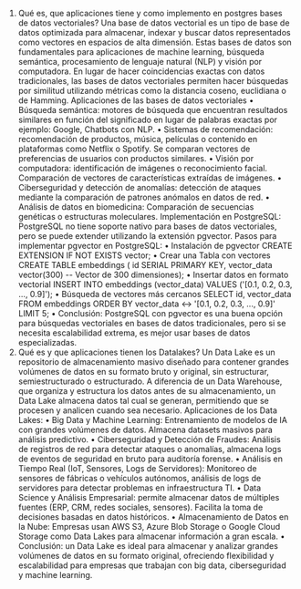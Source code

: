 1) Qué es, que aplicaciones tiene y como implemento en postgres bases de datos vectoriales?
Una base de datos vectorial es un tipo de base de datos optimizada para almacenar, indexar y buscar datos representados como vectores en espacios de alta dimensión. Estas bases de datos son fundamentales para aplicaciones de machine learning, búsqueda semántica, procesamiento de lenguaje natural (NLP) y visión por computadora. En lugar de hacer coincidencias exactas con datos tradicionales, las bases de datos vectoriales permiten hacer búsquedas por similitud utilizando métricas como la distancia coseno, euclidiana o de Hamming.
Aplicaciones de las bases de datos vectoriales
• Búsqueda semántica: motores de búsqueda que encuentran resultados similares en función del significado en lugar de palabras exactas por ejemplo: Google, Chatbots con NLP.
• Sistemas de recomendación: recomendación de productos, música, películas o contenido en plataformas como Netflix o Spotify. Se comparan vectores de preferencias de usuarios con productos similares.
• Visión por computadora: identificación de imágenes o reconocimiento facial. Comparación de vectores de características extraídas de imágenes.
• Ciberseguridad y detección de anomalías: detección de ataques mediante la comparación de patrones anómalos en datos de red.
• Análisis de datos en biomedicina: Comparación de secuencias genéticas o estructuras moleculares.
Implementación en PostgreSQL: PostgreSQL no tiene soporte nativo para bases de datos vectoriales, pero se puede extender utilizando la extensión pgvector.
Pasos para implementar pgvector en PostgreSQL:
• Instalación de pgvector
CREATE EXTENSION IF NOT EXISTS vector;
• Crear una Tabla con vectores
CREATE TABLE embeddings (
    id SERIAL PRIMARY KEY,
    vector_data vector(300) -- Vector de 300 dimensiones);
• Insertar datos en formato vectorial
INSERT INTO embeddings (vector_data) 
VALUES ('[0.1, 0.2, 0.3, ..., 0.9]');
• Búsqueda de vectores más cercanos
SELECT id, vector_data
FROM embeddings
ORDER BY vector_data <-> '[0.1, 0.2, 0.3, ..., 0.9]'
LIMIT 5;
• Conclusión: PostgreSQL con pgvector es una buena opción para búsquedas vectoriales en bases de datos tradicionales, pero si se necesita escalabilidad extrema, es mejor usar bases de datos especializadas.
3) Qué es y que aplicaciones tienen los Datalakes?
Un Data Lake es un repositorio de almacenamiento masivo diseñado para contener grandes volúmenes de datos en su formato bruto y original, sin estructurar, semiestructurado o estructurado.
A diferencia de un Data Warehouse, que organiza y estructura los datos antes de su almacenamiento, un Data Lake almacena datos tal cual se generan, permitiendo que se procesen y analicen cuando sea necesario.
Aplicaciones de los Data Lakes:
• Big Data y Machine Learning: Entrenamiento de modelos de IA con grandes volúmenes de datos. Almacena datasets masivos para análisis predictivo.
• Ciberseguridad y Detección de Fraudes: Análisis de registros de red para detectar ataques o anomalías, almacena logs de eventos de seguridad en bruto para auditoría forense.
• Análisis en Tiempo Real (IoT, Sensores, Logs de Servidores): Monitoreo de sensores de fábricas o vehículos autónomos, análisis de logs de servidores para detectar problemas en infraestructura TI.
• Data Science y Análisis Empresarial: permite almacenar datos de múltiples fuentes (ERP, CRM, redes sociales, sensores). Facilita la toma de decisiones basadas en datos históricos.
• Almacenamiento de Datos en la Nube: Empresas usan AWS S3, Azure Blob Storage o Google Cloud Storage como Data Lakes para almacenar información a gran escala.
• Conclusión: un Data Lake es ideal para almacenar y analizar grandes volúmenes de datos en su formato original, ofreciendo flexibilidad y escalabilidad para empresas que trabajan con big data, ciberseguridad y machine learning.
